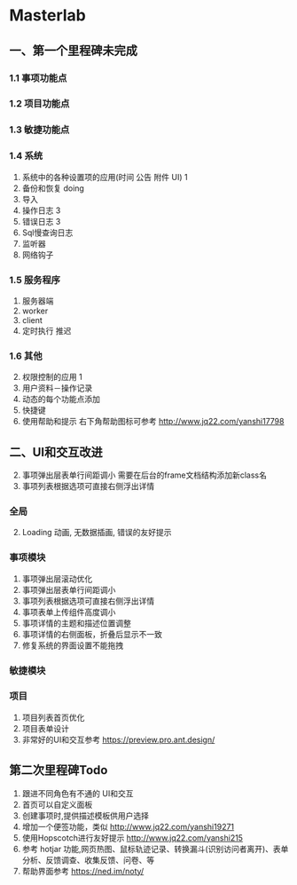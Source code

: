 # Masterlab

 
## 一、第一个里程碑未完成

### 1.1 事项功能点
 
### 1.2 项目功能点
 
### 1.3 敏捷功能点
 
### 1.4 系统
1. 系统中的各种设置项的应用(时间 公告 附件 UI)    1
2. 备份和恢复 doing
3. 导入                                           
4. 操作日志   3
5. 错误日志   3
6. Sql慢查询日志                                  
7. 监听器                                         
8. 网络钩子                                       

### 1.5 服务程序
1. 服务器端
2. worker
3. client
4. 定时执行 推迟 

### 1.6 其他 
2. 权限控制的应用      1        
3. 用户资料－操作记录
5. 动态的每个功能点添加
7. 快捷键
8. 使用帮助和提示     右下角帮助图标可参考 http://www.jq22.com/yanshi17798

## 二、UI和交互改进 
2. 事项弹出层表单行间距调小                需要在后台的frame文档结构添加新class名
3. 事项列表根据选项可直接右侧浮出详情 

### 全局 
2. Loading 动画, 无数据插画, 错误的友好提示

### 事项模块
1. 事项弹出层滚动优化
2. 事项弹出层表单行间距调小
3. 事项列表根据选项可直接右侧浮出详情
4. 事项表单上传组件高度调小
5. 事项详情的主题和描述位置调整
6. 事项详情的右侧面板，折叠后显示不一致
7. 修复系统的界面设置不能拖拽

### 敏捷模块 

### 项目
1. 项目列表首页优化 
2. 项目表单设计
3. 非常好的UI和交互参考 https://preview.pro.ant.design/

## 第二次里程碑Todo

1. 跟进不同角色有不通的 UI和交互
2. 首页可以自定义面板
3. 创建事项时,提供描述模板供用户选择
4. 增加一个便签功能，类似 http://www.jq22.com/yanshi19271
5. 使用Hopscotch进行友好提示 http://www.jq22.com/yanshi215
6. 参考 hotjar 功能,网页热图、鼠标轨迹记录、转换漏斗(识别访问者离开)、表单分析、反馈调查、收集反馈、问卷、等
7. 帮助界面参考 https://ned.im/noty/
